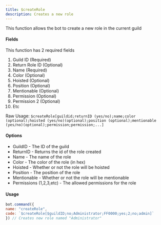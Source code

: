 ```yaml
---
title: $createRole
description: Creates a new role
---
```


This function allows the bot to create a new role in the current guild

#### Fields

This function has 2 required fields

1. Guild ID \(Required\)
2. Return Role ID \(Optional\)
3. Name \(Required\)
4. Color \(Optional\)
5. Hoisted \(Optional\)
6. Position \(Optional\)
7. Mentionable \(Optional\)
8. Permission \(Optional\)
9. Permission 2 \(Optional\)
10. Etc

Raw Usage: `$createRole[guildid;returnID (yes/no);name;color (optional);hoisted (yes/no)(optional);position (optional);mentionable (yes/no)(optional);permission;permission;...]`

#### Options

* GuildID - The ID of the guild 
* ReturnID - Returns the id of the role created 
* Name - The name of the role
* Color - The color of the role \(in hex\)
* Hoisted - Whether or not the role will be hoisted
* Position - The position of the role
* Mentionable - Whether or not the role will be mentionable
* Permissions \(1,2,3,etc\) - The allowed permissions for the role

#### Usage

```javascript
bot.command({
name: "createRole",
code: `$createRole[$guildID;no;Administrator;FF0000;yes;2;no;admin]`
}) // Creates new role named "Administrator"
```

